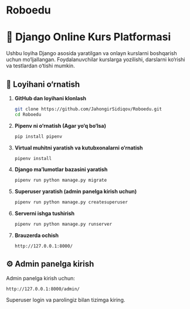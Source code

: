 # Roboedu
# 📌 Django Online Kurs Platformasi

Ushbu loyiha Django asosida yaratilgan va onlayn kurslarni boshqarish uchun mo‘ljallangan. Foydalanuvchilar kurslarga yozilishi, darslarni ko‘rishi va testlardan o‘tishi mumkin.

## 🚀 Loyihani o‘rnatish

1. **GitHub dan loyihani klonlash**

   ```sh
   git clone https://github.com/JahongirSidiqov/Roboedu.git
   cd Roboedu
   ```

2. **Pipenv ni o‘rnatish (Agar yo‘q bo‘lsa)**

   ```sh
   pip install pipenv
   ```

3. **Virtual muhitni yaratish va kutubxonalarni o‘rnatish**

   ```sh
   pipenv install
   ```

4. **Django ma’lumotlar bazasini yaratish**

   ```sh
   pipenv run python manage.py migrate
   ```

5. **Superuser yaratish (admin panelga kirish uchun)**

   ```sh
   pipenv run python manage.py createsuperuser
   ```

6. **Serverni ishga tushirish**

   ```sh
   pipenv run python manage.py runserver
   ```

7. **Brauzerda ochish**

   ```
   http://127.0.0.1:8000/
   ```

## ⚙️ Admin panelga kirish

Admin panelga kirish uchun:

```
http://127.0.0.1:8000/admin/
```

Superuser login va parolingiz bilan tizimga kiring.



